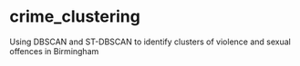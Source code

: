 # crime_clustering
Using DBSCAN and ST-DBSCAN to identify clusters of violence and sexual offences in Birmingham 

